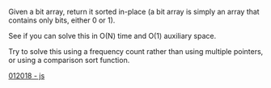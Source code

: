 Given a bit array, return it sorted in-place (a bit array is simply an array that contains only bits, either 0 or 1).

See if you can solve this in O(N) time and O(1) auxiliary space.

Try to solve this using a frequency count rather than using multiple pointers, or using a comparison sort function.

[012018 - js](https://github.com/vibrantlife/algorithm-interview-prep/blob/master/solutions/sortBitArray_012018.js)